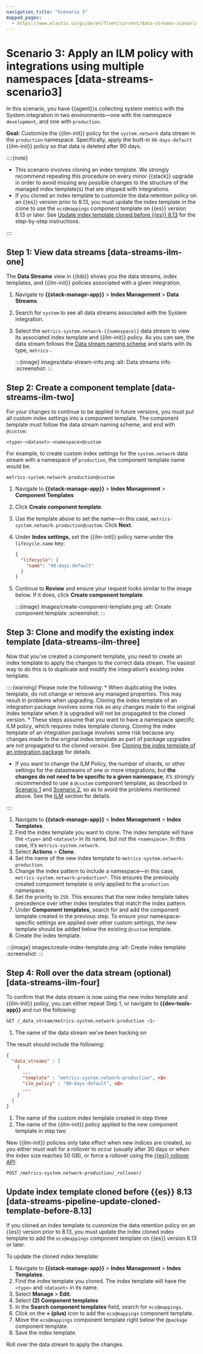 ```yaml
---
navigation_title: "Scenario 3"
mapped_pages:
  - https://www.elastic.co/guide/en/fleet/current/data-streams-scenario3.html
---
```


# Scenario 3: Apply an ILM policy with integrations using multiple namespaces [data-streams-scenario3]


In this scenario, you have {{agent}}s collecting system metrics with the System integration in two environments—​one with the namespace `development`, and one with `production`.

**Goal:** Customize the {{ilm-init}} policy for the `system.network` data stream in the `production` namespace. Specifically, apply the built-in `90-days-default` {{ilm-init}} policy so that data is deleted after 90 days.

::::{note}
* This scenario involves cloning an index template. We strongly recommend repeating this procedure on every minor {{stack}} upgrade in order to avoid missing any possible changes to the structure of the managed index template(s) that are shipped with integrations.
* If you cloned an index template to customize the data retention policy on an {{es}} version prior to 8.13, you must update the index template in the clone to use the `ecs@mappings` component template on {{es}} version 8.13 or later. See [Update index template cloned before {{es}} 8.13](#data-streams-pipeline-update-cloned-template-before-8.13) for the step-by-step instructions.

::::



## Step 1: View data streams [data-streams-ilm-one]

The **Data Streams** view in {{kib}} shows you the data streams, index templates, and {{ilm-init}} policies associated with a given integration.

1. Navigate to **{{stack-manage-app}}** > **Index Management** > **Data Streams**.
2. Search for `system` to see all data streams associated with the System integration.
3. Select the `metrics-system.network-{{namespace}}` data stream to view its associated index template and {{ilm-init}} policy. As you can see, the data stream follows the [Data stream naming scheme](/reference/fleet/data-streams.md#data-streams-naming-scheme) and starts with its type, `metrics-`.

    :::{image} images/data-stream-info.png
    :alt: Data streams info
    :screenshot:
    :::



## Step 2: Create a component template [data-streams-ilm-two]

For your changes to continue to be applied in future versions, you must put all custom index settings into a component template. The component template must follow the data stream naming scheme, and end with `@custom`:

```text
<type>-<dataset>-<namespace>@custom
```

For example, to create custom index settings for the `system.network` data stream with a namespace of `production`, the component template name would be:

```text
metrics-system.network-production@custom
```

1. Navigate to **{{stack-manage-app}}** > **Index Management** > **Component Templates**
2. Click **Create component template**.
3. Use the template above to set the name—​in this case, `metrics-system.network-production@custom`. Click **Next**.
4. Under **Index settings**, set the {{ilm-init}} policy name under the `lifecycle.name` key:

    ```json
    {
      "lifecycle": {
        "name": "90-days-default"
      }
    }
    ```

5. Continue to **Review** and ensure your request looks similar to the image below. If it does, click **Create component template**.

    :::{image} images/create-component-template.png
    :alt: Create component template
    :screenshot:
    :::



## Step 3: Clone and modify the existing index template [data-streams-ilm-three]

Now that you’ve created a component template, you need to create an index template to apply the changes to the correct data stream. The easiest way to do this is to duplicate and modify the integration’s existing index template.

::::{warning}
Please note the following: * When duplicating the index template, do not change or remove any managed properties. This may result in problems when upgrading. Cloning the index template of an integration package involves some risk as any changes made to the original index template when it is upgraded will not be propagated to the cloned version. * These steps assume that you want to have a namespace specific ILM policy, which requires index template cloning. Cloning the index template of an integration package involves some risk because any changes made to the original index template as part of package upgrades are not propagated to the cloned version. See [Cloning the index template of an integration package](/reference/fleet/integrations-assets-best-practices.md#assets-restrictions-cloning-index-template) for details.

+ If you want to change the ILM Policy, the number of shards, or other settings for the datastreams of one or more integrations, but **the changes do not need to be specific to a given namespace**, it’s strongly recommended to use a `@custom` component template, as described in [Scenario 1](/reference/fleet/data-streams-scenario1.md) and [Scenario 2](/reference/fleet/data-streams-scenario2.md), so as to avoid the problems mentioned above. See the [ILM](/reference/fleet/data-streams.md#data-streams-ilm) section for details.

::::


1. Navigate to **{{stack-manage-app}}** > **Index Management** > **Index Templates**.
2. Find the index template you want to clone. The index template will have the `<type>` and `<dataset>` in its name, but not the `<namespace>`. In this case, it’s `metrics-system.network`.
3. Select **Actions** > **Clone**.
4. Set the name of the new index template to `metrics-system.network-production`.
5. Change the index pattern to include a namespace—​in this case, `metrics-system.network-production*`. This ensures the previously created component template is only applied to the `production` namespace.
6. Set the priority to `250`. This ensures that the new index template takes precedence over other index templates that match the index pattern.
7. Under **Component templates**, search for and add the component template created in the previous step. To ensure your namespace-specific settings are applied over other custom settings, the new template should be added below the existing `@custom` template.
8. Create the index template.

:::{image} images/create-index-template.png
:alt: Create index template
:screenshot:
:::


## Step 4: Roll over the data stream (optional) [data-streams-ilm-four]

To confirm that the data stream is now using the new index template and {{ilm-init}} policy, you can either repeat Step 1, or navigate to **{{dev-tools-app}}** and run the following:

```bash
GET /_data_stream/metrics-system.network-production <1>
```

1. The name of the data stream we’ve been hacking on


The result should include the following:

```json
{
  "data_streams" : [
    {
      ...
      "template" : "metrics-system.network-production", <1>
      "ilm_policy" : "90-days-default", <2>
      ...
    }
  ]
}
```

1. The name of the custom index template created in step three
2. The name of the {{ilm-init}} policy applied to the new component template in step two


New {{ilm-init}} policies only take effect when new indices are created, so you either must wait for a rollover to occur (usually after 30 days or when the index size reaches 50 GB), or force a rollover using the [{{es}} rollover API](https://www.elastic.co/docs/api/doc/elasticsearch/operation/operation-indices-rollover):

```bash
POST /metrics-system.network-production/_rollover/
```


## Update index template cloned before {{es}} 8.13 [data-streams-pipeline-update-cloned-template-before-8.13]

If you cloned an index template to customize the data retention policy on an {{es}} version prior to 8.13, you must update the index cloned index template to add the `ecs@mappings` component template on {{es}} version 8.13 or later.

To update the cloned index template:

1. Navigate to **{{stack-manage-app}}** > **Index Management** > **Index Templates**.
2. Find the index template you cloned. The index template will have the `<type>` and `<dataset>` in its name.
3. Select **Manage** > **Edit**.
4. Select **(2) Component templates**
5. In the **Search component templates** field, search for `ecs@mappings`.
6. Click on the **+ (plus)** icon to add the `ecs@mappings` component template.
7. Move the `ecs@mappings` component template right below the `@package` component template.
8. Save the index template.

Roll over the data stream to apply the changes.
